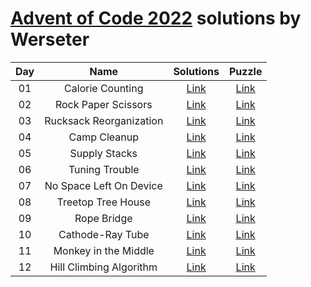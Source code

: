 [Advent of Code 2022](https://adventofcode.com/2022) solutions by Werseter
========================

| Day |                      Name                      |   Solutions   |                   Puzzle                    |
|:---:|:----------------------------------------------:|:-------------:|:-------------------------------------------:|
| 01  |                Calorie Counting                | [Link](Day01) | [Link](http://adventofcode.com/2022/day/1)  |
| 02  |              Rock Paper Scissors               | [Link](Day02) | [Link](http://adventofcode.com/2022/day/2)  |
| 03  |            Rucksack Reorganization             | [Link](Day03) | [Link](http://adventofcode.com/2022/day/3)  |
| 04  |                  Camp Cleanup                  | [Link](Day04) | [Link](http://adventofcode.com/2022/day/4)  |
| 05  |                 Supply Stacks                  | [Link](Day05) | [Link](http://adventofcode.com/2022/day/5)  |
| 06  |                 Tuning Trouble                 | [Link](Day06) | [Link](http://adventofcode.com/2022/day/6)  |
| 07  |            No Space Left On Device             | [Link](Day07) | [Link](http://adventofcode.com/2022/day/7)  |
| 08  |               Treetop Tree House               | [Link](Day08) | [Link](http://adventofcode.com/2022/day/8)  |
| 09  |                  Rope Bridge                   | [Link](Day09) | [Link](http://adventofcode.com/2022/day/9)  |
| 10  |                Cathode-Ray Tube                | [Link](Day10) | [Link](http://adventofcode.com/2022/day/10) |
| 11  |              Monkey in the Middle              | [Link](Day11) | [Link](http://adventofcode.com/2022/day/11) |
| 12  |            Hill Climbing Algorithm             | [Link](Day12) | [Link](http://adventofcode.com/2022/day/12) |
